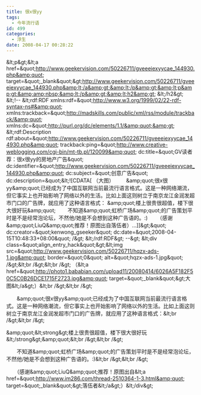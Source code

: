 ```yaml
---
title: 很x很yy
tags:
  - 今年流行语
id: 499
categories:
  - 浮生
date: 2008-04-17 00:28:22
---
```


&amp;lt;p&amp;gt;&amp;lt;a href=&amp;quot;http://www.geekervision.com/50226711/gveeeiexyycae_144930.php&amp;quot; target=&amp;quot;_blank&amp;quot;&amp;gt;http://www.geekervision.com/50226711/gveeeiexyycae_144930.php&amp;lt;/a&amp;gt;&amp;lt;/p&amp;gt;&amp;lt;p&amp;gt;&amp;amp;nbsp;&amp;lt;/p&amp;gt;&amp;lt;h2&amp;gt; &amp;lt;/h2&amp;gt; &amp;lt;!--
&amp;lt;rdf:RDF xmlns:rdf=&amp;quot;http://www.w3.org/1999/02/22-rdf-syntax-ns#&amp;quot;
         xmlns:trackback=&amp;quot;http://madskills.com/public/xml/rss/module/trackback/&amp;quot;
         xmlns:dc=&amp;quot;http://purl.org/dc/elements/1.1/&amp;quot;&amp;gt;
&amp;lt;rdf:Description
    rdf:about=&amp;quot;http://www.geekervision.com/50226711/gveeeiexyycae_144930.php&amp;quot;
    trackback:ping=&amp;quot;http://www.creative-weblogging.com/cgi-bin/mt-tb.pl/120099&amp;quot;
    dc:title=&amp;quot;GV读者荐：很x很yy的房地产广告&amp;quot;
    dc:identifier=&amp;quot;http://www.geekervision.com/50226711/gveeeiexyycae_144930.php&amp;quot;
    dc:subject=&amp;quot;创意广告&amp;quot;
    dc:description=&amp;quot;&amp;lt;![CDATA[ （大图） 　　&amp;amp;quot;很x很yy&amp;amp;quot;已经成为了中国互联网当前最流行语言格式。这是一种网络潮流，但它事实上也开始影响了网络以外的生活。比如上面这则树立于南京龙江金润发超市门口的广告牌，就应用了这种语言格式： &amp;amp;quot;楼上很贵很超值，楼下很大很好玩&amp;amp;quot; 　　不知道&amp;amp;quot;虹桥广场&amp;amp;quot;的广告策划平时是不是经常泡论坛，不然他/她是不会想到这种广告语的。:) 　　（感谢&amp;amp;quot;LiuQ&amp;amp;quot;推荐！原图出自落伍者）...]]&amp;gt;&amp;quot;
    dc:creator=&amp;quot;kenwong_gseeker&amp;quot;
    dc:date=&amp;quot;2008-04-15T10:48:33+08:00&amp;quot; /&amp;gt;
&amp;lt;/rdf:RDF&amp;gt;
--&amp;gt;
 &amp;lt;div class=&amp;quot;align_entry_hack&amp;quot;&amp;gt;&amp;lt;img src=&amp;quot;http://www.geekervision.com/50226711/hqzx-ads-1.jpg&amp;quot; border=&amp;quot;0&amp;quot; alt=&amp;quot;hqzx-ads-1.jpg&amp;quot; /&amp;gt;&amp;lt;br /&amp;gt;&amp;lt;br /&amp;gt;
（&amp;lt;a href=&amp;quot;http://photo1.bababian.com/upload11/20080414/6026A5F182F50C5C0B26DCE1715F2723.jpg&amp;quot; target=&amp;quot;_blank&amp;quot;&amp;gt;大图&amp;lt;/a&amp;gt;）&amp;lt;br /&amp;gt;&amp;lt;br /&amp;gt;

　　&amp;amp;quot;很x很yy&amp;amp;quot;已经成为了中国互联网当前最流行语言格式。这是一种网络潮流，但它事实上也开始影响了网络以外的生活。比如上面这则树立于南京龙江金润发超市门口的广告牌，就应用了这种语言格式：&amp;lt;br /&amp;gt;&amp;lt;br /&amp;gt;

&amp;amp;quot;&amp;lt;strong&amp;gt;楼上很贵很超值，楼下很大很好玩&amp;lt;/strong&amp;gt;&amp;amp;quot;&amp;lt;br /&amp;gt;&amp;lt;br /&amp;gt;

　　不知道&amp;amp;quot;虹桥广场&amp;amp;quot;的广告策划平时是不是经常泡论坛，不然他/她是不会想到这种广告语的。:)&amp;lt;br /&amp;gt;&amp;lt;br /&amp;gt;

　　（感谢&amp;amp;quot;LiuQ&amp;amp;quot;推荐！原图出自&amp;lt;a href=&amp;quot;http://www.im286.com/thread-2510364-1-3.html&amp;quot; target=&amp;quot;_blank&amp;quot;&amp;gt;落伍者&amp;lt;/a&amp;gt;）&amp;lt;/div&amp;gt;